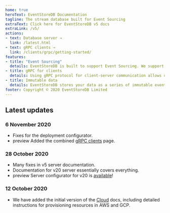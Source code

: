 ```yaml
---
home: true
heroText: EventStoreDB Documentation
tagline: The stream database built for Event Sourcing
extraText: Click here for EventStoreDB v5 docs
extraLink: /v5/
actions:
- text: Database server →
  link: /latest.html
- text: gRPC clients →
  link: /clients/grpc/getting-started/
features:
- title: "Event Sourcing"
  details: EventStoreDB is built to support Event Sourcing. We support idempotent writes and reading events from individual streams.
- title: gRPC for clients
  details: Using gRPC protocol for client-server communication allows us to provide SDKs for a wide range of languages and platforms.
- title: Immutable data
  details: EventStoreDB stores your data as a series of immutable events over time, providing one of the strongest audit log options available (characteristics similar to a blockchain).
footer: Copyright © 2020 EventStoreDB Limited
---
```


## Latest updates

### 6 November 2020
- Fixes for the deployment configurator.
- <badge>preview</badge> Added the combined [gRPC clients](/clients/grpc/getting-started/) page.

### 28 October 2020
- Many fixes in v5 server documentation.
- Documentation for v20 server essentially covers everything.
- <badge>preview</badge> Server configurator for v20 is [available](/server/20.6/server/installation/)!

### 12 October 2020
- We have added the initial version of the [Cloud](/cloud/intro/) docs, including detailed instructions for provisioning resources in AWS and GCP.

